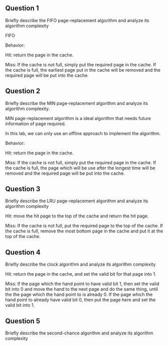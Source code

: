 ## Question 1

Briefly describe the FIFO page-replacement algorithm and analyze its algorithm complexity

FIFO

Behavior:

Hit: return the page in the cache.

Miss: If the cache is not full, simply put the required page in the cache. If the cache is full, the earliest page put in the cache will be removed and the required page will be put into the cache. 


## Question 2

Briefly describe the MIN page-replacement algorithm and analyze its algorithm complexity.

MIN page-replacement algorithm is a ideal algorithm that needs future information of page required.

In this lab, we can only use an offline approach to implement the algorithm.

Behavior:

Hit: return the page in the cache.

Miss: If the cache is not full, simply put the required page in the cache. If the cache is full, the page which will be use after the longest time will be removed and the required page will be put into the cache.


## Question 3

Briefly describe the LRU page-replacement algorithm and analyze its algorithm complexity

Hit: move the hit page to the top of the cache and return the hit page.

Miss: If the cache is not full, put the required page to the top of the cache. If the cache is full, remove the most bottom page in the cache and put it at the top of the cache.

## Question 4

Briefly describe the clock algorithm and analyze its algorithm complexity

Hit: return the page in the cache, and set the valid bit for that page into 1.

Miss: If the page which the hand point to have valid bit 1, then set the valid bit into 0 and move the hand to the next page and do the same thing, until the the page which the hand point to is already 0. If the page which the hand point to already have valid bit 0, then put the page here and set the valid bit into 1.

## Question 5

Briefly describe the second-chance algorithm and analyze its algorithm complexity
